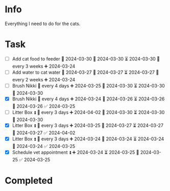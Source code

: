 # Info
Everything I need to do for the cats.
# Task
- [ ] Add cat food to feeder 🛫 2024-03-30 📅 2024-03-30 ⏳ 2024-03-30 🔁 every 3 weeks ➕ 2024-03-24 
- [ ] Add water to cat water 🛫 2024-03-27 📅 2024-03-27 ⏳ 2024-03-27 🔁 every 2 weeks ➕ 2024-03-24 
- [ ] Brush Nikki 🔁 every 4 days ➕ 2024-03-25 🛫 2024-03-30 ⏳ 2024-03-30 📅 2024-03-30
- [x] Brush Nikki 🔁 every 4 days ➕ 2024-03-24 🛫 2024-03-26 ⏳ 2024-03-26 📅 2024-03-26 ✅ 2024-03-25
- [ ] Litter Box ⏫ 🔁 every 3 days ➕ 2024-04-02 🛫 2024-03-30 ⏳ 2024-03-30 📅 2024-03-30
- [x] Litter Box ⏫ 🔁 every 3 days ➕ 2024-03-25 🛫 2024-03-27 ⏳ 2024-03-27 📅 2024-03-27 ✅ 2024-04-02
- [x] Litter Box ⏫ 🔁 every 3 days ➕ 2024-03-24 🛫 2024-03-24 ⏳ 2024-03-24 📅 2024-03-24 ✅ 2024-03-25
- [x] Schedule vet appointment ⏫ ➕ 2024-03-24 ⏳ 2024-03-25 📅 2024-03-25 ✅ 2024-03-25
# Completed